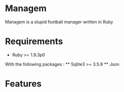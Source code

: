 Managem
=======

Managem is a stupid football manager written in Ruby

Requirements
============

* Ruby >= 1.9.3p0

With the following packages :
** Sqlite3 >= 3.5.9
** Json

Features
========

